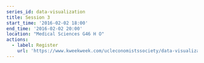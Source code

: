 ```yaml
---
series_id: data-visualization
title: Session 3
start_time: '2016-02-02 18:00'
end_time: '2016-02-02 20:00'
location: "Medical Sciences G46 H O"
actions:
  - label: Register
    url: 'https://www.kweekweek.com/ucleconomistssociety/data-visualization-workshop'
---
```

